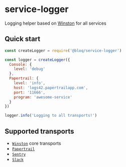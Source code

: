 # service-logger

Logging helper based on [Winston](https://github.com/winstonjs/winston) for all services

## Quick start

```js
const createLogger = require('@bloq/service-logger')

const logger = createLogger({
  Console: {
    level: 'debug'
  },
  Papertrail: {
    level: 'info',
    host: 'logs42.papertrailapp.com',
    port: '11666',
    program: 'awesome-service'
  }
})

logger.info('Logging to all transports!')
```

## Supported transports

- [`Winston`](https://github.com/winstonjs/winston) core transports
- [`Papertrail`](https://github.com/kenperkins/winston-papertrail)
- [`Sentry`](https://github.com/fintechdev/Winston-Sentry-Transport)
- [`Slack`](https://github.com/niftylettuce/slack-winston)
